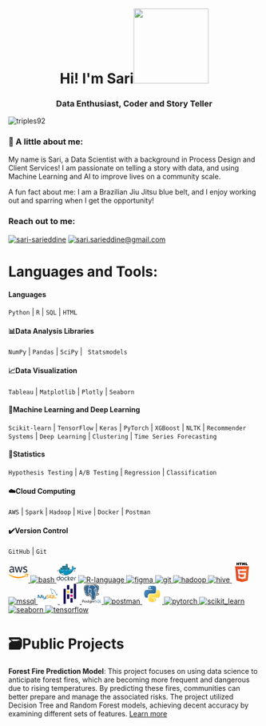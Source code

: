 <h1 align="center">Hi! I'm Sari<img src='https://github.com/user-attachments/assets/65f830b9-9966-4632-b0b6-c76bb8551cfe' width="150" height="150"/></h1>

<h3 align="center">Data Enthusiast, Coder and Story Teller</h3>

<p align="left"> <img src="https://komarev.com/ghpvc/?username=triples92&label=Profile%20views&color=0e75b6&style=flat" alt="triples92" /> </p>

<h3 align="left"> 👨 A little about me: </h3>
<p align="left"> My name is Sari, a Data Scientist with a background in Process Design and Client Services! I am passionate on telling a story with data, and using Machine Learning and AI to improve lives on a community scale.</p>
<p> A fun fact about me: I am a Brazilian Jiu Jitsu blue belt, and I enjoy working out and sparring when I get the opportunity!</p>
<h3 align="left">Reach out to me:</h3>
<p align="left"> 
<a href="https://linkedin.com/in/sari-sarieddine" target="blank"><img align="center" src="https://raw.githubusercontent.com/rahuldkjain/github-profile-readme-generator/master/src/images/icons/Social/linked-in-alt.svg" alt="sari-sarieddine" height="30" width="30" /></a>  <a href="mailto:sari.sarieddine@gmail.com" target="blank"><img align="center" src="https://www.svgrepo.com/show/303161/gmail-icon-logo.svg" alt="sari.sarieddine@gmail.com" height="30" width="30" /></a> 
</p>

<h1 align="left">Languages and Tools:</h1>
<h4>Languages</h4>
<p><code>Python</code> | <code>R</code> | <code>SQL</code> | <code>HTML</code></p>
<h4>📊Data Analysis Libraries</h4>
<p><code>NumPy</code> | <code>Pandas</code> | <code>SciPy</code> | <code> Statsmodels</code></p>
<h4>📈Data Visualization</h4>
<p><code>Tableau</code> | <code>Matplotlib</code> | <code>Plotly</code> | <code>Seaborn</code></p>
<h4>🤖Machine Learning and Deep Learning</h4>
<p><code>Scikit-learn</code> | <code>TensorFlow</code> | <code>Keras</code> | <code>PyTorch</code> | <code>XGBoost</code> | <code>NLTK</code> | <code>Recommender Systems</code> | <code>Deep Learning</code> | <code>Clustering</code> | <code>Time Series Forecasting</code></p>
<h4>🧮Statistics</h4>
<p><code>Hypothesis Testing</code> | <code>A/B Testing</code> | <code>Regression</code> | <code>Classification</code></p>
<h4>☁️Cloud Computing</h4>
<p><code>AWS</code> | <code>Spark</code> | <code>Hadoop</code> | <code>Hive</code> | <code>Docker</code> | <code>Postman</code></p>
<h4>✔️Version Control</h4>
<p><code>GitHub</code> | <code>Git</code></p>
  
<p align="left"> <a href="https://aws.amazon.com" target="_blank" rel="noreferrer"> <img src="https://raw.githubusercontent.com/devicons/devicon/master/icons/amazonwebservices/amazonwebservices-original-wordmark.svg" alt="aws" width="40" height="40"/> </a> <a href="https://www.gnu.org/software/bash/" target="_blank" rel="noreferrer"> <img src="https://www.vectorlogo.zone/logos/gnu_bash/gnu_bash-icon.svg" alt="bash" width="40" height="40"/> </a> <a href="https://www.docker.com/" target="_blank" rel="noreferrer"> <img src="https://raw.githubusercontent.com/devicons/devicon/master/icons/docker/docker-original-wordmark.svg" alt="docker" width="40" height="40"/> </a> 
<a href="https://www.r-project.org/" target="_blank" rel="noreferrer"> <img src="https://www.r-project.org/Rlogo.png" alt="R-language" width="40" height="40"/> </a> <a href="https://www.figma.com/" target="_blank" rel="noreferrer"> <img src="https://www.vectorlogo.zone/logos/figma/figma-icon.svg" alt="figma" width="40" height="40"/> </a> <a href="https://git-scm.com/" target="_blank" rel="noreferrer"> <img src="https://www.vectorlogo.zone/logos/git-scm/git-scm-icon.svg" alt="git" width="40" height="40"/> </a> <a href="https://hadoop.apache.org/" target="_blank" rel="noreferrer"> <img src="https://www.vectorlogo.zone/logos/apache_hadoop/apache_hadoop-icon.svg" alt="hadoop" width="40" height="40"/> </a> <a href="https://hive.apache.org/" target="_blank" rel="noreferrer"> <img src="https://www.vectorlogo.zone/logos/apache_hive/apache_hive-icon.svg" alt="hive" width="40" height="40"/> </a> <a href="https://www.w3.org/html/" target="_blank" rel="noreferrer"> <img src="https://raw.githubusercontent.com/devicons/devicon/master/icons/html5/html5-original-wordmark.svg" alt="html5" width="40" height="40"/> </a> <a href="https://www.microsoft.com/en-us/sql-server" target="_blank" rel="noreferrer"> <img src="https://www.svgrepo.com/show/303229/microsoft-sql-server-logo.svg" alt="mssql" width="40" height="40"/> </a> <a href="https://www.mysql.com/" target="_blank" rel="noreferrer"> <img src="https://raw.githubusercontent.com/devicons/devicon/master/icons/mysql/mysql-original-wordmark.svg" alt="mysql" width="40" height="40"/> </a> <a href="https://pandas.pydata.org/" target="_blank" rel="noreferrer"> <img src="https://raw.githubusercontent.com/devicons/devicon/2ae2a900d2f041da66e950e4d48052658d850630/icons/pandas/pandas-original.svg" alt="pandas" width="40" height="40"/> </a> <a href="https://www.postgresql.org" target="_blank" rel="noreferrer"> <img src="https://raw.githubusercontent.com/devicons/devicon/master/icons/postgresql/postgresql-original-wordmark.svg" alt="postgresql" width="40" height="40"/> </a> <a href="https://postman.com" target="_blank" rel="noreferrer"> <img src="https://www.vectorlogo.zone/logos/getpostman/getpostman-icon.svg" alt="postman" width="40" height="40"/> </a> <a href="https://www.python.org" target="_blank" rel="noreferrer"> <img src="https://raw.githubusercontent.com/devicons/devicon/master/icons/python/python-original.svg" alt="python" width="40" height="40"/> </a> <a href="https://pytorch.org/" target="_blank" rel="noreferrer"> <img src="https://www.vectorlogo.zone/logos/pytorch/pytorch-icon.svg" alt="pytorch" width="40" height="40"/> </a> <a href="https://scikit-learn.org/" target="_blank" rel="noreferrer"> <img src="https://upload.wikimedia.org/wikipedia/commons/0/05/Scikit_learn_logo_small.svg" alt="scikit_learn" width="40" height="40"/> </a> <a href="https://seaborn.pydata.org/" target="_blank" rel="noreferrer"> <img src="https://seaborn.pydata.org/_images/logo-mark-lightbg.svg" alt="seaborn" width="40" height="40"/> </a> <a href="https://www.tensorflow.org" target="_blank" rel="noreferrer"> <img src="https://www.vectorlogo.zone/logos/tensorflow/tensorflow-icon.svg" alt="tensorflow" width="40" height="40"/> </a> </p>


<h1>🗃️Public Projects </h1>
<p> <b>Forest Fire Prediction Model</b>: 
This project focuses on using data science to anticipate forest fires, which are becoming more frequent and dangerous due to rising temperatures. By predicting these fires, communities can better prepare and manage the associated risks. The project utilized Decision Tree and Random Forest models, achieving decent accuracy by examining different sets of features. <a href="https://github.com/Triples92/Forest_fire_prediction_Model"> Learn more</a> </p>
<!---
Triples92/Triples92 is a ✨ special ✨ repository because its `README.md` (this file) appears on your GitHub profile.
You can click the Preview link to take a look at your changes.
--->
